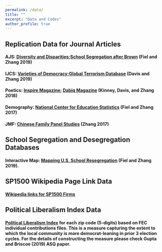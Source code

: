 ```yaml
---
permalink: /data/
title: ""
excerpt: "Data and Codes"
author_profile: true
---
```


## Replication Data for Journal Articles
#### AJS: [Diversity and Disparities](https://s4.ad.brown.edu/projects/diversity/Data/data.htm);[School Segregation after Brown](https://projects.propublica.org/segregation-now/) (Fiel and Zhang 2019)
#### IJCS: [Varieties of Democracy](https://www.v-dem.net/en/);[Global Terrorism Database](https://www.start.umd.edu/gtd/) (Davis and Zhang 2019)
#### Poetics: [Inspire Magazine](https://jihadology.net/category/inspire-magazine/); [Dabiq Magazine](https://jihadology.net/category/dabiq-magazine/) (Kinney, Davis, and Zhang 2018)
#### Demography: [National Center for Education Statistics](https://nces.ed.gov/) (Fiel and Zhang 2017)
#### JMF: [Chinese Family Panel Studies](http://www.isss.pku.edu.cn/english/index.htm) (Zhang 2017)

## School Segregation and Desegregation Databases
#### Interactive Map: [Mapping U.S. School Resegregation](https://yongjunzhang.shinyapps.io/schsegapp/) (Fiel and Zhang 2019).

## SP1500 Wikipedia Page Link Data
#### [Wikipedia links for SP1500 Firms](https://yongjunzhang.com/files/sp1500_wikipedia.csv)

## Political Liberalism Index Data
#### [Political Liberalism Index](https://yongjunzhang.com/files/liberalism_zip.csv) for each zip code (5-digits) based on FEC individual contributions files. This is a measure capturing the extent to which the local community is more democrat-leaning in prior 3 election cycles. For the details of constructing the measure please check Gupta and Briscoe (2019) ASQ paper. 

